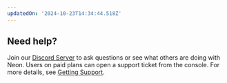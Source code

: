 ```yaml
---
updatedOn: '2024-10-23T14:34:44.518Z'
---
```


## Need help?

Join our [Discord Server](https://discord.gg/92vNTzKDGp) to ask questions or see what others are doing with Neon. Users on paid plans can open a support ticket from the console. For more details, see [Getting Support](/docs/introduction/support).
